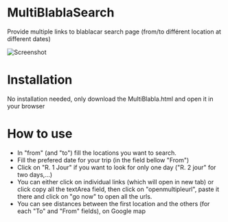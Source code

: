 # MultiBlablaSearch
Provide multiple links to blablacar search page (from/to différent location at different dates)

![Screenshot](https://user-images.githubusercontent.com/46248027/120207269-832c4c00-c22c-11eb-8f9d-92ccb32ef21e.png)

# Installation
No installation needed, only download the MultiBlabla.html and open it in your browser

# How to use
* In "from" (and "to") fill the locations you want to search.
* Fill the prefered date for your trip (in the field bellow "From")
* Click on "R. 1 Jour" if you want to look for only one day ("R. 2 jour" for two days,...)
* You can either click on individual links (which will open in new tab) or click copy all the textArea field, then click on "openmultipleurl", paste it there and click on "go now" to open all the urls.
* You can see distances between the first location and the others (for each "To" and "From" fields), on Google map
